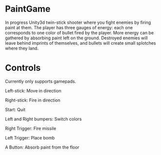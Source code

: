# PaintGame
In progress Unity3d twin-stick shooter where you fight enemies by firing paint at them.
The player has three gauges of energy: each one corresponds to one color of bullet fired by the player. More energy can be gathered by absorbing paint left on the ground.
Destroyed enemies will leave behind imprints of themselves, and bullets will create small splotches where they land.

# Controls

Currently only supports gamepads.

Left-stick: Move in direction

Right-stick: Fire in direction

Start: Quit

Left and Right bumpers: Switch colors

Right Trigger: Fire missile

Left Trigger: Place bomb

A Button: Absorb paint from the floor
